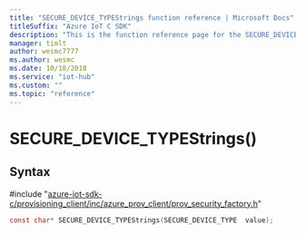 ```yaml
---                             
title: "SECURE_DEVICE_TYPEStrings function reference | Microsoft Docs" 
titleSuffix: "Azure IoT C SDK"            
description: "This is the function reference page for the SECURE_DEVICE_TYPEStrings() function in the Azure IoT C SDK. This SDK is used with Azure IoT Hub and Azure IoT Hub Device Provisioning Service"            
manager: timlt                 
author: wesmc7777              
ms.author: wesmc               
ms.date: 10/18/2018                    
ms.service: "iot-hub"             
ms.custom: ""                
ms.topic: "reference"        
---                            
```


# SECURE_DEVICE_TYPEStrings()

## Syntax

\#include "[azure-iot-sdk-c/provisioning_client/inc/azure_prov_client/prov_security_factory.h](../prov-security-factory-h.md)"  
```C
const char* SECURE_DEVICE_TYPEStrings(SECURE_DEVICE_TYPE  value);
```

